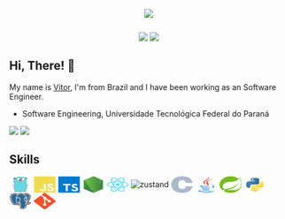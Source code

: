 <div align="center">
  <img height="100"  src="https://i.pinimg.com/originals/a7/a8/d0/a7a8d06c754cfbbbc37e64cb118c513c.gif"  />
</div>

###

<div align="center">
  <a href="https://www.linkedin.com/in/vitor-hilario/" target="_blank"><img src="https://img.shields.io/badge/LinkedIn-0077B5?style=for-the-badge&logo=linkedin&logoColor=white"/></a>
  <a href="https://medium.com/@vitorhilario" target="_blank"><img src="https://img.shields.io/badge/Medium-12100E?style=for-the-badge&logo=medium&logoColor=white"/></a>
</div>


## Hi, There! 👋
My name is [Vitor](https://vitorhilario.vercel.app/), I'm from Brazil and I have been working as an Software Engineer.
- Software Engineering, Universidade Tecnológica Federal do Paraná

<div> 
 <img height="180em" src="https://github-readme-stats.vercel.app/api?username=ovitorhilario&show_icons=true&theme=dark&include_all_commits=true&count_private=true"/>
 <img height="180em" src="https://github-readme-stats.vercel.app/api/top-langs/?username=ovitorhilario&layout=compact&langs_count=7&card_width=255&theme=dark"/>
</div>

## Skills
<div> 
  <img align="center" alt="Golang" height="30" width="40" src="https://raw.githubusercontent.com/devicons/devicon/master/icons/go/go-original.svg">
  <img align="center" alt="Javascript" height="30" width="40" src="https://raw.githubusercontent.com/devicons/devicon/master/icons/javascript/javascript-plain.svg">  
  <img align="center" alt="Typescript" height="30" width="40" src="https://raw.githubusercontent.com/devicons/devicon/1119b9f84c0290e0f0b38982099a2bd027a48bf1/icons/typescript/typescript-original.svg">
  <img align="center" alt="Node" height="30" width="40" src="https://raw.githubusercontent.com/devicons/devicon/1119b9f84c0290e0f0b38982099a2bd027a48bf1/icons/nodejs/nodejs-original.svg">
  <img align="center" alt="React" height="30" width="40" src="https://raw.githubusercontent.com/devicons/devicon/master/icons/react/react-original.svg">
  <img align="center" alt="zustand" height="30" width="40" src="https://cdn.jsdelivr.net/gh/devicons/devicon@latest/icons/zustand/zustand-original.svg" />        
  <img align="center" alt="C" height="30" width="40" src="https://raw.githubusercontent.com/devicons/devicon/master/icons/c/c-original.svg">
  <img align="center" alt="Java" height="30" width="40" src="https://raw.githubusercontent.com/devicons/devicon/master/icons/java/java-original.svg">
  <img align="center" alt="Spring" height="30" width="40" src="https://github.com/devicons/devicon/blob/master/icons/spring/spring-original.svg">
  <img align="center" alt="Python" height="30" width="40" src="https://github.com/devicons/devicon/blob/master/icons/python/python-original.svg">
  <img align="center" alt="postgresql" height="30" width="40" src="https://raw.githubusercontent.com/devicons/devicon/1119b9f84c0290e0f0b38982099a2bd027a48bf1/icons/postgresql/postgresql-original.svg">
  <img align="center" alt="git" height="30" width="40" src="https://raw.githubusercontent.com/devicons/devicon/master/icons/git/git-original.svg">
  </div>
